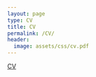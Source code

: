 ```yaml
---
layout: page
type: CV
title: CV
permalink: /CV/
header:
  image: assets/css/cv.pdf
---
```


[CV](https://github.com/moslur/moslur.github.io/blob/master/assets/cv.pdf)
